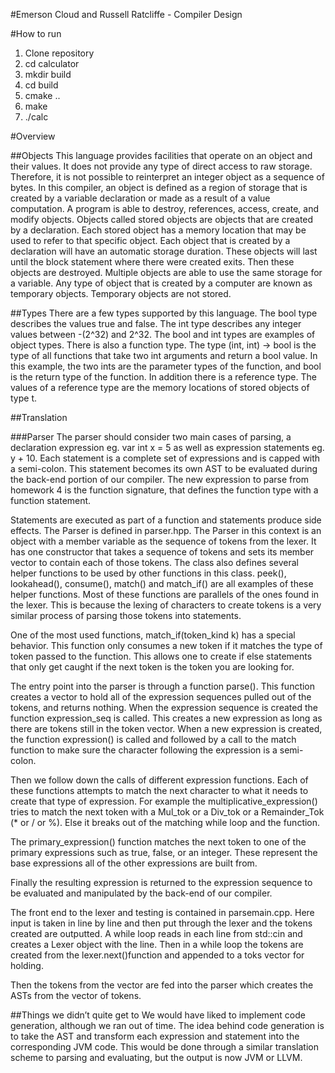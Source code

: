 #Emerson Cloud and Russell Ratcliffe - Compiler Design


#How to run
1.	Clone repository
2.	cd calculator
3.	mkdir build
4.	cd build
5.	cmake ..
6.	make
7.	./calc


#Overview


##Objects
This language provides facilities that operate on an object and their values. It does not provide any type of direct access to raw storage. Therefore, it is not possible to reinterpret an integer object as a sequence of bytes. In this compiler, an object is defined as a region of storage that is created by a variable declaration or made as a result of a value computation. A program is able to destroy, references, access, create, and modify objects. Objects called stored objects are objects that are created by a declaration. Each stored object has a memory location that may be used to refer to that specific object. Each object that is created by a declaration will have an automatic storage duration. These objects will last until the block statement where there were created exits. Then these objects are destroyed. Multiple objects are able to use the same storage for a variable. Any type of object that is created by a computer are known as temporary objects. Temporary objects are not stored.

##Types
There are a few  types supported by this language. The bool type describes the values true and false. The int type describes any integer values between -(2^32) and 2^32. 
The bool and int types are examples of object types. There is also a function type. The type (int, int) -> bool is the type of all functions that take two int arguments and return a bool value. In this example, the two ints are the parameter types of the function, and bool is the return type of the function. In addition there is a reference type. The values of a reference type are the memory locations of stored objects of type t. 


##Translation 

###Parser
 The parser should consider two main cases of parsing, a declaration expression eg. var int x = 5 as well as expression statements eg. y + 10. Each statement is a complete set of expressions and is capped with a semi-colon. This statement becomes its own AST to be evaluated during the back-end portion of our compiler. The new expression to parse from homework 4 is the function signature, that defines the function type with a function statement. 


Statements are executed as part of a function and statements produce side effects. 
The Parser is defined in parser.hpp. The Parser in this context is an object with a member variable as the sequence of tokens from the lexer. It has one constructor that takes a sequence of tokens and sets its member vector to contain each of those tokens. The class also defines several helper functions to be used by other functions in this class. peek(), lookahead(), consume(), match() and match_if() are all examples of these helper functions. Most of these functions are parallels of the ones found in the lexer. This is because the lexing of characters to create tokens is a very similar process of parsing those tokens into statements.


One of the most used functions, match_if(token_kind k) has a special behavior. This function only consumes a new token if it matches the type of token passed to the function. This allows one to create if else statements that only get caught if the next token is the token you are looking for.


The entry point into the parser is through a function parse(). This function creates a vector to hold all of the expression sequences pulled out of the tokens, and returns nothing. When the expression sequence is created the function expression_seq is called. This creates a new expression as long as there are tokens still in the token vector.
When a new expression is created, the function expression() is called and followed by a call to the match function to make sure the character following the expression is a semi-colon.


Then we follow down the calls of different expression functions. Each of these functions attempts to match the next character to what it needs to create that type of expression. For example the multiplicative_expression() tries to match the next token with a Mul_tok or a Div_tok or a Remainder_Tok (* or / or %). Else it breaks out of the matching while loop and the function.


The primary_expression() function matches the next token to one of the primary expressions such as true, false, or an integer. These represent the base expressions all of the other expressions are built from.


Finally the resulting expression is returned to the expression sequence to be evaluated and manipulated by the back-end of our compiler.


The front end to the lexer and testing is contained in parsemain.cpp. Here input is taken in line by line and then put through the lexer and the tokens created are outputted. A while loop reads in each line from std::cin and creates a Lexer object with the line. Then in a while loop the tokens are created from the lexer.next()function and appended to a toks vector for holding.


Then the tokens from the vector are fed into the parser which creates the ASTs from the vector of tokens.


##Things we didn’t quite get to
We would have liked to implement code generation, although we ran out of time. The idea behind code generation is to take the AST and transform each expression and statement into the corresponding JVM code. This would be done through a similar translation scheme to parsing and evaluating, but the output is now JVM or LLVM. 
